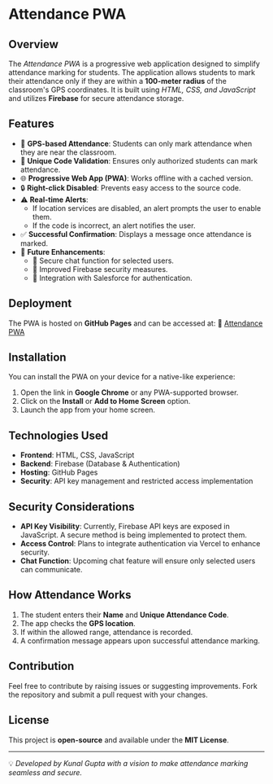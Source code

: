 # Attendance PWA

## Overview
The *Attendance PWA* is a progressive web application designed to simplify attendance marking for students. The application allows students to mark their attendance only if they are within a **100-meter radius** of the classroom's GPS coordinates. It is built using *HTML, CSS, and JavaScript* and utilizes **Firebase** for secure attendance storage.

## Features
- 📍 **GPS-based Attendance**: Students can only mark attendance when they are near the classroom.
- 🔐 **Unique Code Validation**: Ensures only authorized students can mark attendance.
- 🌐 **Progressive Web App (PWA)**: Works offline with a cached version.
- 🔒 **Right-click Disabled**: Prevents easy access to the source code.
- ⚠️ **Real-time Alerts**:
  - If location services are disabled, an alert prompts the user to enable them.
  - If the code is incorrect, an alert notifies the user.
- ✅ **Successful Confirmation**: Displays a message once attendance is marked.
- 🔧 **Future Enhancements**:
  - 🔹 Secure chat function for selected users.
  - 🔹 Improved Firebase security measures.
  - 🔹 Integration with Salesforce for authentication.

## Deployment
The PWA is hosted on **GitHub Pages** and can be accessed at:
🔗 [Attendance PWA](https://attendance-lemon.vercel.app/)

## Installation
You can install the PWA on your device for a native-like experience:
1. Open the link in **Google Chrome** or any PWA-supported browser.
2. Click on the **Install** or **Add to Home Screen** option.
3. Launch the app from your home screen.

## Technologies Used
- **Frontend**: HTML, CSS, JavaScript
- **Backend**: Firebase (Database & Authentication)
- **Hosting**: GitHub Pages
- **Security**: API key management and restricted access implementation

## Security Considerations
- **API Key Visibility**: Currently, Firebase API keys are exposed in JavaScript. A secure method is being implemented to protect them.
- **Access Control**: Plans to integrate authentication via Vercel to enhance security.
- **Chat Function**: Upcoming chat feature will ensure only selected users can communicate.

## How Attendance Works
1. The student enters their **Name** and **Unique Attendance Code**.
2. The app checks the **GPS location**.
3. If within the allowed range, attendance is recorded.
4. A confirmation message appears upon successful attendance marking.


## Contribution
Feel free to contribute by raising issues or suggesting improvements. Fork the repository and submit a pull request with your changes.

## License
This project is **open-source** and available under the **MIT License**.

---
💡 *Developed by Kunal Gupta with a vision to make attendance marking seamless and secure.*


